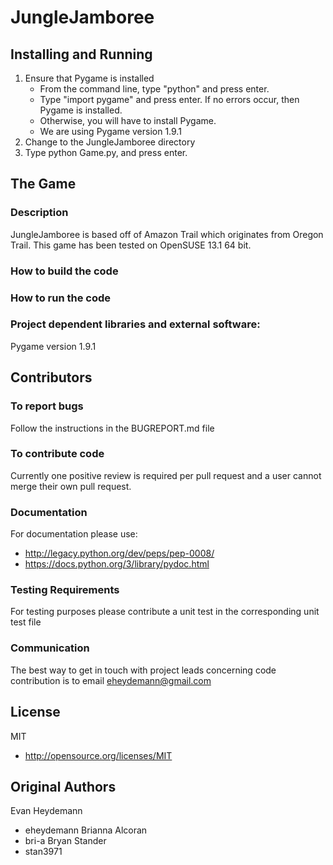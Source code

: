 # JungleJamboree

## Installing and Running
1. Ensure that Pygame is installed
	- From the command line, type "python" and press enter.
	- Type "import pygame" and press enter. If no errors occur, then Pygame is installed.
	- Otherwise, you will have to install Pygame.
	- We are using Pygame version 1.9.1
2. Change to the JungleJamboree directory
3. Type python Game.py, and press enter.

## The Game

### Description
JungleJamboree is based off of Amazon Trail which originates from Oregon Trail.
This game has been tested on OpenSUSE 13.1 64 bit.

### How to build the code

### How to run the code

### Project dependent libraries and external software:
Pygame version 1.9.1
 
## Contributors

### To report bugs
Follow the instructions in the BUGREPORT.md file

### To contribute code
Currently one positive review is required per pull request and a user cannot merge their own pull request.

### Documentation
For documentation please use:
   * http://legacy.python.org/dev/peps/pep-0008/
   * https://docs.python.org/3/library/pydoc.html

### Testing Requirements
For testing purposes please contribute a unit test in the corresponding unit test file

### Communication
The best way to get in touch with project leads concerning code contribution is to email eheydemann@gmail.com

## License 
MIT
* http://opensource.org/licenses/MIT

## Original Authors
Evan Heydemann
* eheydemann 
Brianna Alcoran
* bri-a
Bryan Stander
* stan3971 
    
